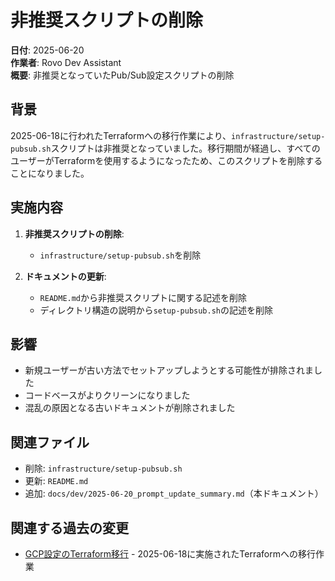 # 非推奨スクリプトの削除

**日付**: 2025-06-20  
**作業者**: Rovo Dev Assistant  
**概要**: 非推奨となっていたPub/Sub設定スクリプトの削除

## 背景

2025-06-18に行われたTerraformへの移行作業により、`infrastructure/setup-pubsub.sh`スクリプトは非推奨となっていました。移行期間が経過し、すべてのユーザーがTerraformを使用するようになったため、このスクリプトを削除することになりました。

## 実施内容

1. **非推奨スクリプトの削除**:
   - `infrastructure/setup-pubsub.sh`を削除

2. **ドキュメントの更新**:
   - `README.md`から非推奨スクリプトに関する記述を削除
   - ディレクトリ構造の説明から`setup-pubsub.sh`の記述を削除

## 影響

- 新規ユーザーが古い方法でセットアップしようとする可能性が排除されました
- コードベースがよりクリーンになりました
- 混乱の原因となる古いドキュメントが削除されました

## 関連ファイル

- 削除: `infrastructure/setup-pubsub.sh`
- 更新: `README.md`
- 追加: `docs/dev/2025-06-20_prompt_update_summary.md`（本ドキュメント）

## 関連する過去の変更

- [GCP設定のTerraform移行](2025-06-18_terraform_migration.md) - 2025-06-18に実施されたTerraformへの移行作業